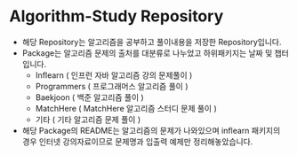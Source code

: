# Algorithm-Study Repository

+ 해당 Repository는 알고리즘을 공부하고 풀이내용을 저장한 Repository입니다.
+ Package는 알고리즘 문제의 출처를 대분류로 나누었고 하위패키지는 날짜 및 챕터 입니다.
  + Inflearn ( 인프런 자바 알고리즘 강의 문제풀이 )
  + Programmers ( 프로그래머스 알고리즘 풀이 )
  + Baekjoon ( 백준 알고리즘 풀이 )
  + MatchHere ( MatchHere 알고리즘 스터디 문제 풀이 )
  + 기타 ( 기타 알고리즘 문제 풀이 )
+ 해당 Package의 README는 알고리즘의 문제가 나와있으며 inflearn 패키지의 경우 인터넷 강의자료이므로 문제명과 입출력 예제만 정리해놓았습니다.


